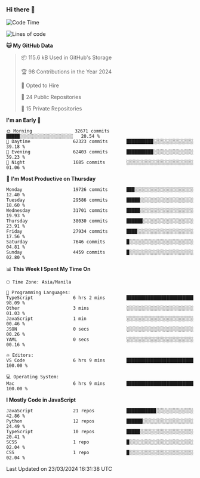 ### Hi there 👋

<!--START_SECTION:waka-->
![Code Time](http://img.shields.io/badge/Code%20Time-628%20hrs%209%20mins-blue)

![Lines of code](https://img.shields.io/badge/From%20Hello%20World%20I%27ve%20Written-62.9%20million%20lines%20of%20code-blue)

**🐱 My GitHub Data** 

> 📦 115.6 kB Used in GitHub's Storage 
 > 
> 🏆 98 Contributions in the Year 2024
 > 
> 💼 Opted to Hire
 > 
> 📜 24 Public Repositories 
 > 
> 🔑 15 Private Repositories 
 > 
**I'm an Early 🐤** 

```text
🌞 Morning                32671 commits       █████░░░░░░░░░░░░░░░░░░░░   20.54 % 
🌆 Daytime                62323 commits       ██████████░░░░░░░░░░░░░░░   39.18 % 
🌃 Evening                62403 commits       ██████████░░░░░░░░░░░░░░░   39.23 % 
🌙 Night                  1685 commits        ░░░░░░░░░░░░░░░░░░░░░░░░░   01.06 % 
```
📅 **I'm Most Productive on Thursday** 

```text
Monday                   19726 commits       ███░░░░░░░░░░░░░░░░░░░░░░   12.40 % 
Tuesday                  29586 commits       █████░░░░░░░░░░░░░░░░░░░░   18.60 % 
Wednesday                31701 commits       █████░░░░░░░░░░░░░░░░░░░░   19.93 % 
Thursday                 38030 commits       ██████░░░░░░░░░░░░░░░░░░░   23.91 % 
Friday                   27934 commits       ████░░░░░░░░░░░░░░░░░░░░░   17.56 % 
Saturday                 7646 commits        █░░░░░░░░░░░░░░░░░░░░░░░░   04.81 % 
Sunday                   4459 commits        █░░░░░░░░░░░░░░░░░░░░░░░░   02.80 % 
```


📊 **This Week I Spent My Time On** 

```text
🕑︎ Time Zone: Asia/Manila

💬 Programming Languages: 
TypeScript               6 hrs 2 mins        █████████████████████████   98.09 % 
Other                    3 mins              ░░░░░░░░░░░░░░░░░░░░░░░░░   01.03 % 
JavaScript               1 min               ░░░░░░░░░░░░░░░░░░░░░░░░░   00.46 % 
JSON                     0 secs              ░░░░░░░░░░░░░░░░░░░░░░░░░   00.26 % 
YAML                     0 secs              ░░░░░░░░░░░░░░░░░░░░░░░░░   00.16 % 

🔥 Editors: 
VS Code                  6 hrs 9 mins        █████████████████████████   100.00 % 

💻 Operating System: 
Mac                      6 hrs 9 mins        █████████████████████████   100.00 % 
```

**I Mostly Code in JavaScript** 

```text
JavaScript               21 repos            ███████████░░░░░░░░░░░░░░   42.86 % 
Python                   12 repos            ██████░░░░░░░░░░░░░░░░░░░   24.49 % 
TypeScript               10 repos            █████░░░░░░░░░░░░░░░░░░░░   20.41 % 
SCSS                     1 repo              █░░░░░░░░░░░░░░░░░░░░░░░░   02.04 % 
CSS                      1 repo              █░░░░░░░░░░░░░░░░░░░░░░░░   02.04 % 
```




 Last Updated on 23/03/2024 16:31:38 UTC
<!--END_SECTION:waka-->

